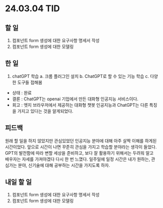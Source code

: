 # 24.03.04 TID

## 할 일

1. 컴포넌트 form 생성에 대한 요구사항 명세서 작성
2. 컴포넌트 form 생성에 대한 모델링

## 한 일

1. chatGPT 학습
   a. 크롬 플러그인 설치
   b. ChatGPT로 할 수 있는 기능 학습
   c. 다양한 도구들 접해봄

- 상태
  : 완료
- 결론
  : ChatGPT는 openai 기업에서 만든 대화형 인공지능 서비스이다.
- 회고
  : 엣지 브라우저에서 제공하는 대화형 챗봇 인공지능과 ChatGPT는 다른 특징을 가지고 있다는 것을 알게되었다.

## 피드백

원래 할 일을 하지 않았지만 관심있었던 인공지능 분야에 대해 아주 살짝 이해를 하게된 시간이었다.
앞으로 시간이 나면 꾸준히 관심을 가지고 학습할 분야라는 생각이 들었다.
GPT의 발전함에 따라 변할 세상을 준비하고, 보다 잘 활용하기 위해서는 두려워 말고 배우자는 자세를 가져야겠다 다시 한 번 느꼈다.
일주일에 일정 시간은 내가 원하는, 관심가는 분야, 신기술에 대해 공부하는 시간을 가지도록 하자.

## 내일 할 일

1. 컴포넌트 form 생성에 대한 요구사항 명세서 작성
2. 컴포넌트 form 생성에 대한 모델링
